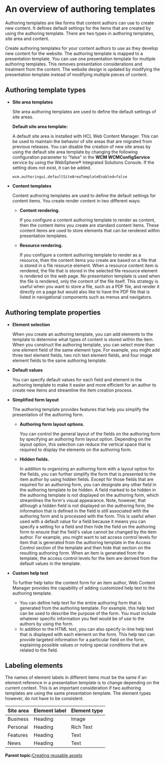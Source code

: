 # An overview of authoring templates 

Authoring templates are like forms that content authors can use to create new content. It defines default settings for the items that are created by using the authoring template. There are two types in authoring templates, site area and content.

Create authoring templates for your content authors to use as they develop new content for the website. The authoring template is mapped to a presentation template. You can use one presentation template for multiple authoring templates. This removes presentation considerations and treatment from the content. The website design is updated by modifying the presentation template instead of modifying multiple pieces of content.

## Authoring template types

-   **Site area templates**

    Site area authoring templates are used to define the default settings of site areas.

    **Default site area template:**

    A default site area is installed with HCL Web Content Manager. This can be used to maintain the behavior of site areas that are migrated from previous releases. You can disable the creation of new site areas by using the default site area template by changing the following configuration parameter to "false" in the **WCM WCMConfigService** service by using the WebSphere® Integrated Solutions Console. If the setting does not exist, it can be added.

    ```
    wcm.authoringui.defaultSiteAreaTemplateEnabled=false
    ```

-   **Content templates**

    Content authoring templates are used to define the default settings for content items. You create render content in two different ways:

    -   **Content rendering.**

        If you configure a content authoring template to render as content, then the content items you create are standard content items. These content items are used to store elements that can be rendered within presentation templates.

    -   **Resource rendering.**

        If you configure a content authoring template to render as a resource, then the content items you create are based on a file that is stored in a file resource element. When a resource content item is rendered, the file that is stored in the selected file resource element is rendered on the web page. No presentation template is used when the file is rendered, only the content of the file itself. This strategy is useful when you want to store a file, such as a PDF file, and render it directly on a page but would also like to have the PDF file that is listed in navigational components such as menus and navigators.


## Authoring template properties

-   **Element selection**

    When you create an authoring template, you can add elements to the template to determine what types of content is stored within the item. When you construct the authoring template, you can select more than one element field of the same element type. For example, you might add three text element fields, two rich text element fields, and four image element fields to the same authoring template.

-   **Default values**

    You can specify default values for each field and element in the authoring template to make it easier and more efficient for an author to create new items and streamline the item creation process.

-   **Simplified form layout**

    The authoring template provides features that help you simplify the presentation of the authoring form.

    -   **Authoring form layout options.**

        You can control the general layout of the fields on the authoring form by specifying an authoring form layout option. Depending on the layout option, this selection can reduce the vertical space that is required to display the elements on the authoring form.

    -   **Hidden fields.**

        In addition to organizing an authoring form with a layout option for the fields, you can further simplify the form that is presented to the item author by using hidden fields. Except for those fields that are required for an authoring form, you can designate any other field in the authoring template to be hidden. A field marked to be hidden in the authoring template is not displayed on the authoring form, which streamlines the form's visual appearance. Note, however, that although a hidden field is not displayed on the authoring form, the information that is defined in the field is still associated with the authoring form and is processed with the form. This is useful when used with a default value for a field because it means you can specify a setting for a field and then hide the field on the authoring form to ensure that the field's value cannot be changed by the item author. For example, you might want to set access control levels for item that is generated from the authoring template in the Access Control section of the template and then hide that section on the resulting authoring form. When an item is generated from the template, the access control levels for the item are derived from the default values in the template.

-   **Custom help text**

    To further help tailor the content form for an item author, Web Content Manager provides the capability of adding customized help text to the authoring template.

    -   You can define help text for the entire authoring form that is generated from the authoring template. For example, this help text can be used to describe the purpose of the form. You must include whatever specific information you feel would be of use to the authors by using the form.
    -   In addition to the HTML text, you can also specify in-line help text that is displayed with each element on the form. This help text can provide targeted information for a particular field on the form, explaining possible values or noting special conditions that are related to the field.

## Labeling elements

The names of element labels in different items must be the same if an element reference in a presentation template is to change depending on the current context. This is an important consideration if two authoring templates are using the same presentation template. The element types however, do not have to be consistent.

|Site area|Element label|Element type|
|---------|-------------|------------|
|Business|Heading|Image|
|Personal|Heading|Rich Text|
|Features|Heading|Text|
|News|Heading|Text|

**Parent topic:**[Creating reusable assets ](../site/site_assets.md)

